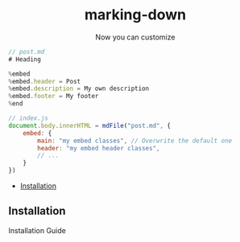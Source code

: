 <center>
    <h1>marking-down</h1>
    Now you can customize
</center>


```js
// post.md
# Heading

%embed
%embed.header = Post
%embed.description = My own description
%embed.footer = My footer
%end

// index.js
document.body.innerHTML = mdFile("post.md", {
    embed: {
        main: "my embed classes", // Overwrite the default one
        header: "my embed header classes",
        // ...
    }
})
```

- [Installation](#installation)

## Installation

Installation Guide
